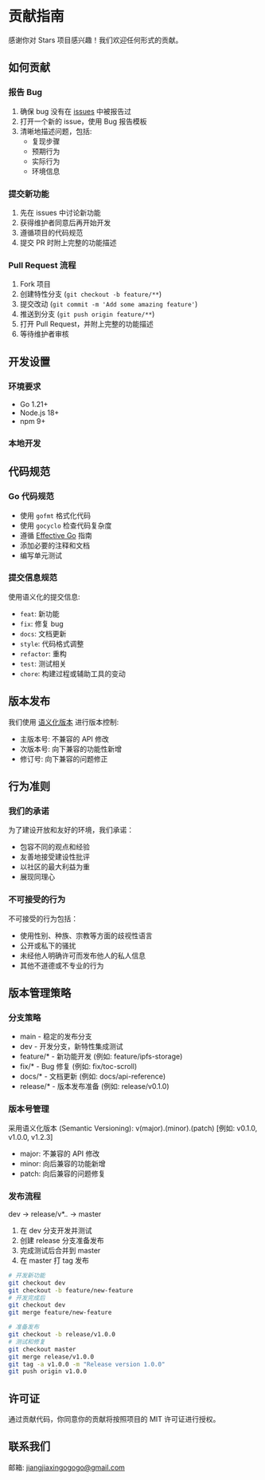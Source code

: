 # 贡献指南

感谢你对 Stars 项目感兴趣！我们欢迎任何形式的贡献。

## 如何贡献

### 报告 Bug

1. 确保 bug 没有在 [issues](https://github.com/jiangjiax/stars/issues) 中被报告过
2. 打开一个新的 issue，使用 Bug 报告模板
3. 清晰地描述问题，包括:
   - 复现步骤
   - 预期行为
   - 实际行为
   - 环境信息

### 提交新功能

1. 先在 issues 中讨论新功能
2. 获得维护者同意后再开始开发
3. 遵循项目的代码规范
4. 提交 PR 时附上完整的功能描述

### Pull Request 流程

1. Fork 项目
2. 创建特性分支 (`git checkout -b feature/**`)
3. 提交改动 (`git commit -m 'Add some amazing feature'`)
4. 推送到分支 (`git push origin feature/**`)
5. 打开 Pull Request，并附上完整的功能描述
6. 等待维护者审核

## 开发设置

### 环境要求

- Go 1.21+
- Node.js 18+
- npm 9+

### 本地开发 

## 代码规范

### Go 代码规范

- 使用 `gofmt` 格式化代码
- 使用 `gocyclo` 检查代码复杂度
- 遵循 [Effective Go](https://golang.org/doc/effective_go) 指南
- 添加必要的注释和文档
- 编写单元测试

### 提交信息规范

使用语义化的提交信息:

- `feat`: 新功能
- `fix`: 修复 bug
- `docs`: 文档更新
- `style`: 代码格式调整
- `refactor`: 重构
- `test`: 测试相关
- `chore`: 构建过程或辅助工具的变动

## 版本发布

我们使用 [语义化版本](https://semver.org/lang/zh-CN/) 进行版本控制:

- 主版本号: 不兼容的 API 修改
- 次版本号: 向下兼容的功能性新增
- 修订号: 向下兼容的问题修正

## 行为准则

### 我们的承诺

为了建设开放和友好的环境，我们承诺：

- 包容不同的观点和经验
- 友善地接受建设性批评
- 以社区的最大利益为重
- 展现同理心

### 不可接受的行为

不可接受的行为包括：

- 使用性别、种族、宗教等方面的歧视性语言
- 公开或私下的骚扰
- 未经他人明确许可而发布他人的私人信息
- 其他不道德或不专业的行为

## 版本管理策略

### 分支策略

- main      - 稳定的发布分支
- dev       - 开发分支，新特性集成测试
- feature/* - 新功能开发 (例如: feature/ipfs-storage)
- fix/*     - Bug 修复 (例如: fix/toc-scroll)
- docs/*    - 文档更新 (例如: docs/api-reference)
- release/* - 版本发布准备 (例如: release/v0.1.0)

### 版本号管理

采用语义化版本 (Semantic Versioning): v(major).(minor).(patch) [例如: v0.1.0, v1.0.0, v1.2.3]

- major: 不兼容的 API 修改
- minor: 向后兼容的功能新增
- patch: 向后兼容的问题修复

### 发布流程

dev -> release/v*.*.* -> master

1. 在 dev 分支开发并测试
2. 创建 release 分支准备发布
3. 完成测试后合并到 master
4. 在 master 打 tag 发布

```bash
# 开发新功能
git checkout dev
git checkout -b feature/new-feature
# 开发完成后
git checkout dev
git merge feature/new-feature

# 准备发布
git checkout -b release/v1.0.0
# 测试和修复
git checkout master
git merge release/v1.0.0
git tag -a v1.0.0 -m "Release version 1.0.0"
git push origin v1.0.0
```

## 许可证

通过贡献代码，你同意你的贡献将按照项目的 MIT 许可证进行授权。

## 联系我们

邮箱: jiangjiaxingogogo@gmail.com